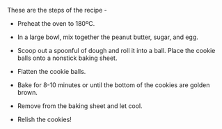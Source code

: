 These are the steps of the recipe -

- Preheat the oven to 180ºC.

- In a large bowl, mix together the peanut butter, sugar, and egg.

- Scoop out a spoonful of dough and roll it into a ball. Place the cookie balls onto a nonstick baking sheet.

- Flatten the cookie balls.

- Bake for 8-10 minutes or until the bottom of the cookies are golden brown.

- Remove from the baking sheet and let cool.

- Relish the cookies! 